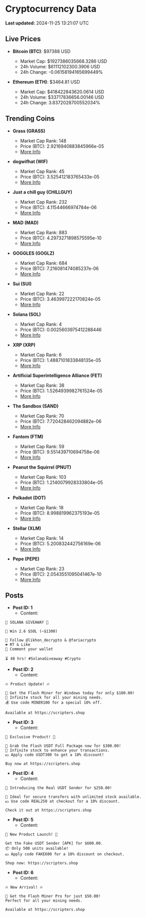 # Cryptocurrency Data

**Last updated:** 2024-11-25 13:21:07 UTC

## Live Prices
- **Bitcoin (BTC)**: $97388 USD
  - Market Cap: $1927386035668.3286 USD
  - 24h Volume: $61112102300.3906 USD
  - 24h Change: -0.06158194165699449%

- **Ethereum (ETH)**: $3464.81 USD
  - Market Cap: $418422843620.0614 USD
  - 24h Volume: $33717836656.00146 USD
  - 24h Change: 3.8372028700552034%

## Trending Coins
- **Grass (GRASS)**
  - Market Cap Rank: 148
  - Price (BTC): 2.9216940883845966e-05
  - [More Info](https://www.coingecko.com/en/coins/grass)

- **dogwifhat (WIF)**
  - Market Cap Rank: 45
  - Price (BTC): 3.525412183765433e-05
  - [More Info](https://www.coingecko.com/en/coins/dogwifhat)

- **Just a chill guy (CHILLGUY)**
  - Market Cap Rank: 232
  - Price (BTC): 4.11544666974784e-06
  - [More Info](https://www.coingecko.com/en/coins/just-a-chill-guy)

- **MAD (MAD)**
  - Market Cap Rank: 883
  - Price (BTC): 4.2973271898575595e-10
  - [More Info](https://www.coingecko.com/en/coins/mad-2)

- **GOGGLES (GOGLZ)**
  - Market Cap Rank: 684
  - Price (BTC): 7.216081474085237e-06
  - [More Info](https://www.coingecko.com/en/coins/goggles)

- **Sui (SUI)**
  - Market Cap Rank: 22
  - Price (BTC): 3.463997222170824e-05
  - [More Info](https://www.coingecko.com/en/coins/sui)

- **Solana (SOL)**
  - Market Cap Rank: 4
  - Price (BTC): 0.0025603975412288446
  - [More Info](https://www.coingecko.com/en/coins/solana)

- **XRP (XRP)**
  - Market Cap Rank: 6
  - Price (BTC): 1.4887101833848135e-05
  - [More Info](https://www.coingecko.com/en/coins/xrp)

- **Artificial Superintelligence Alliance (FET)**
  - Market Cap Rank: 38
  - Price (BTC): 1.5264939982761524e-05
  - [More Info](https://www.coingecko.com/en/coins/artificial-superintelligence-alliance)

- **The Sandbox (SAND)**
  - Market Cap Rank: 70
  - Price (BTC): 7.720428462094882e-06
  - [More Info](https://www.coingecko.com/en/coins/the-sandbox)

- **Fantom (FTM)**
  - Market Cap Rank: 59
  - Price (BTC): 9.551439710694758e-06
  - [More Info](https://www.coingecko.com/en/coins/fantom)

- **Peanut the Squirrel (PNUT)**
  - Market Cap Rank: 103
  - Price (BTC): 1.2140079928333804e-05
  - [More Info](https://www.coingecko.com/en/coins/peanut-the-squirrel)

- **Polkadot (DOT)**
  - Market Cap Rank: 18
  - Price (BTC): 8.998819962375193e-05
  - [More Info](https://www.coingecko.com/en/coins/polkadot)

- **Stellar (XLM)**
  - Market Cap Rank: 14
  - Price (BTC): 5.200832442756169e-06
  - [More Info](https://www.coingecko.com/en/coins/stellar)

- **Pepe (PEPE)**
  - Market Cap Rank: 23
  - Price (BTC): 2.0543551095041467e-10
  - [More Info](https://www.coingecko.com/en/coins/pepe)

## Posts
- **Post ID: 1**
  - Content:
```
🚀 SOLANA GIVEAWAY 🚀

🎁 Win 2.6 $SOL (~$1300)

🤝 Follow @likhon_decrypto & @fariacrypto
❤️ RT & Like
💬 Comment your wallet

⏳ 48 hrs! #SolanaGiveaway #Crypto
```

- **Post ID: 2**
  - Content:
```
🔥 Product Update! 🔥

🚀 Get the Flash Miner for Windows today for only $100.00!
🔋 Infinite stock for all your mining needs.
💰 Use code MINER100 for a special 10% off.

Available at https://scripters.shop
```

- **Post ID: 3**
  - Content:
```
🎁 Exclusive Product! 🎁

💸 Grab the Flash USDT Full Package now for $300.00!
🎉 Infinite stock to enhance your transactions.
💵 Apply code USDT300 to get a 10% discount!

Buy now at https://scripters.shop
```

- **Post ID: 4**
  - Content:
```
💎 Introducing the Real USDT Sender for $250.00!

💼 Ideal for secure transfers with unlimited stock available.
💵 Use code REAL250 at checkout for a 10% discount.

Check it out at https://scripters.shop
```

- **Post ID: 5**
  - Content:
```
🚀 New Product Launch! 🚀

Get the Fake USDT Sender [APK] for $600.00.
📦 Only 500 units available!
💵 Apply code FAKE600 for a 10% discount on checkout.

Shop now: https://scripters.shop
```

- **Post ID: 6**
  - Content:
```
🔥 New Arrival! 🔥

💸 Get the Flash Miner Pro for just $50.00!
Perfect for all your mining needs.

Available at https://scripters.shop
```

